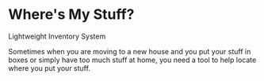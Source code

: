 # Where's My Stuff?
Lightweight Inventory System

Sometimes when you are moving to a new house and you put your stuff in boxes or simply have too much stuff at home,
you need a tool to help locate where you put your stuff.
